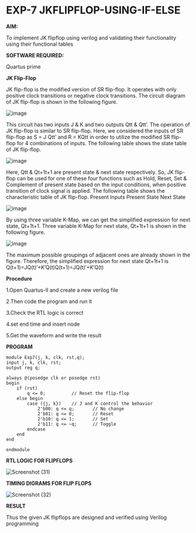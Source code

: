 # EXP-7 JKFLIPFLOP-USING-IF-ELSE

**AIM:** 

To implement  JK flipflop using verilog and validating their functionality using their functional tables

**SOFTWARE REQUIRED:**

Quartus prime

**JK Flip-Flop**

JK flip-flop is the modified version of SR flip-flop. It operates with only positive clock transitions or negative clock transitions. The circuit diagram of JK flip-flop is shown in the following figure.

![image](https://github.com/naavaneetha/JKFLIPFLOP-USING-IF-ELSE/assets/154305477/a649c30b-232b-4558-b188-fd6c09845180)


This circuit has two inputs J & K and two outputs Qtt & Qtt’. The operation of JK flip-flop is similar to SR flip-flop. Here, we considered the inputs of SR flip-flop as S = J Qtt’ and R = KQtt in order to utilize the modified SR flip-flop for 4 combinations of inputs. The following table shows the state table of JK flip-flop.

![image](https://github.com/naavaneetha/JKFLIPFLOP-USING-IF-ELSE/assets/154305477/c4360742-e8a8-4937-b089-c46c0433f9a3)

 
Here, Qtt & Qt+1t+1 are present state & next state respectively. So, JK flip-flop can be used for one of these four functions such as Hold, Reset, Set & Complement of present state based on the input conditions, when positive transition of clock signal is applied. The following table shows the characteristic table of JK flip-flop. Present Inputs Present State Next State
 
![image](https://github.com/naavaneetha/JKFLIPFLOP-USING-IF-ELSE/assets/154305477/6c275261-a6d5-4c37-a3a7-1e88ca11c4cd)

By using three variable K-Map, we can get the simplified expression for next state, Qt+1t+1. Three variable K-Map for next state, Qt+1t+1 is shown in the following figure.
 
![image](https://github.com/naavaneetha/JKFLIPFLOP-USING-IF-ELSE/assets/154305477/5174f41b-0ce0-4329-a372-6d1943ea6673)

The maximum possible groupings of adjacent ones are already shown in the figure. Therefore, the simplified expression for next state Qt+1t+1 is Q(t+1)=JQ(t)′+K′Q(t)Q(t+1)=JQ(t)′+K′Q(t)

**Procedure**

 1.Open Quartus-II and create a new verilog file 
 
 2.Then code the program and run it 
 
 3.Check the RTL logic is correct
 
 4.set end time and insert node
 
 5.Get the waveform and write the result
 

**PROGRAM**
```
module Exp7(j, k, clk, rst,q);
input j, k, clk, rst;
output reg q;

always @(posedge clk or posedge rst) 
begin
    if (rst) 
        q <= 0;          // Reset the flip-flop
    else begin
        case ({j, k})    // J and K control the behavior
            2'b00: q <= q;       // No change
            2'b01: q <= 0;       // Reset
            2'b10: q <= 1;       // Set
            2'b11: q <= ~q;      // Toggle
        endcase
    end
end

endmodule
```
**RTL LOGIC FOR FLIPFLOPS**

![Screenshot (31)](https://github.com/user-attachments/assets/a64059a5-65bc-40a6-84b6-52e706744bdb)

**TIMING DIGRAMS FOR FLIP FLOPS**

![Screenshot (32)](https://github.com/user-attachments/assets/509affa3-69ba-4b83-9d78-fdd3d2ab57d1)

**RESULT**

Thus the given JK flipflops are designed and verified using Verilog programming
